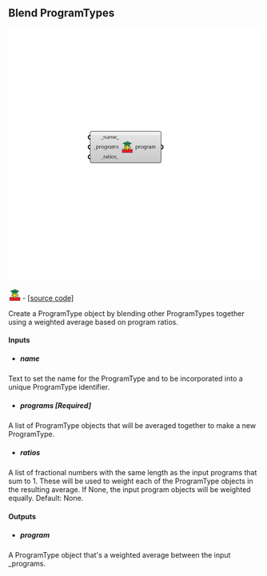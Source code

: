## Blend ProgramTypes

![](../../images/components/Blend_ProgramTypes.png)

![](../../images/icons/Blend_ProgramTypes.png) - [[source code]](https://github.com/ladybug-tools/honeybee-grasshopper-energy/blob/master/honeybee_grasshopper_energy/src//HB%20Blend%20ProgramTypes.py)


Create a ProgramType object by blending other ProgramTypes together using a weighted average based on program ratios. 



#### Inputs
* ##### name 
Text to set the name for the ProgramType and to be incorporated into a unique ProgramType identifier. 
* ##### programs [Required]
A list of ProgramType objects that will be averaged together to make a new ProgramType. 
* ##### ratios 
A list of fractional numbers with the same length as the input programs that sum to 1. These will be used to weight each of the ProgramType objects in the resulting average. If None, the input program objects will be weighted equally. Default: None. 

#### Outputs
* ##### program
A ProgramType object that's a weighted average between the input _programs. 